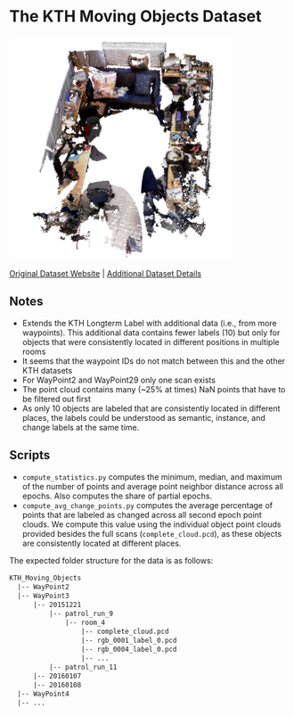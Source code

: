# The KTH Moving Objects Dataset

<img src="./../../images/KTH Moving Objects.png" width="400"/>

[Original Dataset Website](https://strands.pdc.kth.se/public/KTH_labelled_moving_objects/readme.html) | [Additional Dataset Details](https://hpicgs.github.io/multi-temporal-point-cloud-datasets-survey/details/KTH_Moving_Objects)

## Notes
  - Extends the KTH Longterm Label with additional data (i.e., from more waypoints). This additional data contains fewer labels (10) but only for objects that were consistently located in different positions in multiple rooms
  - It seems that the waypoint IDs do not match between this and the other KTH datasets
  - For WayPoint2 and WayPoint29 only one scan exists
  - The point cloud contains many (~25% at times) NaN points that have to be filtered out first
  - As only 10 objects are labeled that are consistently located in different places, the labels could be understood as semantic, instance, and change labels at the same time.

## Scripts
* `compute_statistics.py` computes the minimum, median, and maximum of the number of points and average point neighbor distance across all epochs. Also computes the share of partial epochs.
* `compute_avg_change_points.py` computes the average percentage of points that are labeled as changed across all second epoch point clouds. We compute this value using the individual object point clouds provided besides the full scans (`complete_cloud.pcd`), as these objects are consistently located at different places.

The expected folder structure for the data is as follows:

```
KTH_Moving_Objects
  |-- WayPoint2
  |-- WayPoint3
      |-- 20151221
          |-- patrol_run_9
              |-- room_4
                  |-- complete_cloud.pcd
                  |-- rgb_0001_label_0.pcd
                  |-- rgb_0004_label_0.pcd
                  |-- ...
          |-- patrol_run_11
      |-- 20160107
      |-- 20160108
  |-- WayPoint4
  |-- ...
```